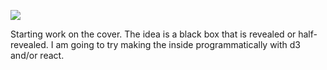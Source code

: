 ![](https://db-feed.s3.amazonaws.com/legacy/Screen_Shot_2017-06-07_at_1_18_07_PM-1496855947685.png)

Starting work on the cover. The idea is a black box that is revealed or half-revealed. I am going to try making the inside programmatically with d3 and/or react.

